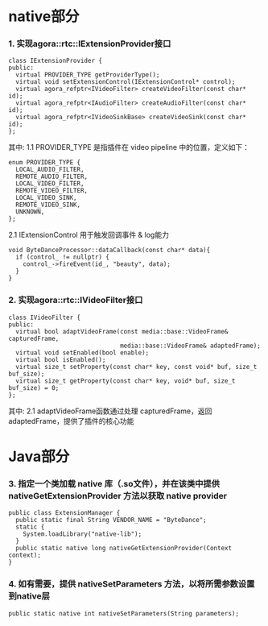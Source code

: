 # native部分
### 1. 实现agora::rtc::IExtensionProvider接口
```
class IExtensionProvider {
public:
  virtual PROVIDER_TYPE getProviderType();
  virtual void setExtensionControl(IExtensionControl* control);
  virtual agora_refptr<IVideoFilter> createVideoFilter(const char* id);
  virtual agora_refptr<IAudioFilter> createAudioFilter(const char* id);
  virtual agora_refptr<IVideoSinkBase> createVideoSink(const char* id);
};
```
其中:
1.1 PROVIDER_TYPE 是指插件在 video pipeline 中的位置，定义如下：
```
enum PROVIDER_TYPE {
  LOCAL_AUDIO_FILTER,
  REMOTE_AUDIO_FILTER,
  LOCAL_VIDEO_FILTER,
  REMOTE_VIDEO_FILTER,
  LOCAL_VIDEO_SINK,
  REMOTE_VIDEO_SINK,
  UNKNOWN,
};
```
2.1 IExtensionControl 用于触发回调事件 & log能力
```
void ByteDanceProcessor::dataCallback(const char* data){
  if (control_ != nullptr) {
	control_->fireEvent(id_, "beauty", data);	
  }
}
```

### 2. 实现agora::rtc::IVideoFilter接口

```
class IVideoFilter {
public:
  virtual bool adaptVideoFrame(const media::base::VideoFrame& capturedFrame,
                               media::base::VideoFrame& adaptedFrame);
  virtual void setEnabled(bool enable);
  virtual bool isEnabled();
  virtual size_t setProperty(const char* key, const void* buf, size_t buf_size);
  virtual size_t getProperty(const char* key, void* buf, size_t buf_size) = 0;
};
```
其中:
2.1 adaptVideoFrame函数通过处理 capturedFrame，返回 adaptedFrame，提供了插件的核心功能

# Java部分
### 3. 指定一个类加载 native 库（.so文件），并在该类中提供 nativeGetExtensionProvider 方法以获取 native provider
```
public class ExtensionManager {
  public static final String VENDOR_NAME = "ByteDance";
  static {
	System.loadLibrary("native-lib");
  }
  public static native long nativeGetExtensionProvider(Context context);
}
```
### 4. 如有需要，提供 nativeSetParameters 方法，以将所需参数设置到native层
```
public static native int nativeSetParameters(String parameters);
```
